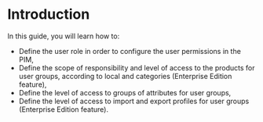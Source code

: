 # Introduction

In this guide, you will learn how to:

* Define the user role in order to configure the user permissions in the PIM,
* Define the scope of responsibility and level of access to the products for user groups, according to local and categories (Enterprise Edition feature),
* Define the level of access to groups of attributes for user groups,
* Define the level of access to import and export profiles for user groups (Enterprise Edition feature).
